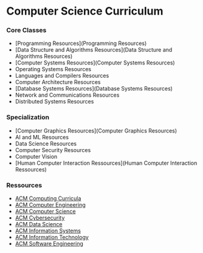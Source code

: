 # Computer Science Curriculum

### Core Classes

- [Programming Resources](Programming Resources)
- [Data Structure and Algorithms Resources](Data Structure and Algorithms Resources)
- [Computer Systems Resources](Computer Systems Resources)
- Operating Systems Resources
- Languages and Compilers Resources
- Computer Architecture Resources
- [Database Systems Resources](Database Systems Resources)
- Network and Communications Resources
- Distributed Systems Resources

### Specialization

- [Computer Graphics Resources](Computer Graphics Resources)
- AI and ML Resources
- Data Science Resources
- Computer Security Resources
- Computer Vision
- [Human Computer Interaction Ressources](Human Computer Interaction Ressources)

### Ressources

- [ACM Computing Curricula](https://www.acm.org/binaries/content/assets/education/curricula-recommendations/cc2020.pdf)
- [ACM Computer Engineering](https://www.acm.org/binaries/content/assets/education/ce2016-final-report.pdf)
- [ACM Computer Science](https://www.acm.org/binaries/content/assets/education/cs2013_web_final.pdf)
- [ACM Cybersecurity](https://www.acm.org/binaries/content/assets/education/curricula-recommendations/csec2017.pdf)
- [ACM Data Science](https://www.acm.org/binaries/content/assets/education/curricula-recommendations/dstf_ccdsc2021.pdf)
- [ACM Information Systems](https://www.acm.org/binaries/content/assets/education/curricula-recommendations/is2020.pdf)
- [ACM Information Technology](https://www.acm.org/binaries/content/assets/education/curricula-recommendations/it2017.pdf)
- [ACM Software Engineering](https://www.acm.org/binaries/content/assets/education/se2014.pdf)
